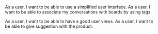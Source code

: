 As a user, I want to be able to use a simplified user interface.
As a user, I want to be able to associate my conversations with
boards by using tags.

As a user, I want to be able to have a good user views.
As a user, I want to be able to give suggestion with the product.
